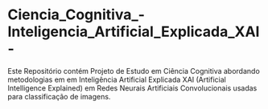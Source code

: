 # Ciencia_Cognitiva_-Inteligencia_Artificial_Explicada_XAI-
Este Repositório contém Projeto de Estudo em Ciência Cognitiva abordando metodologias em em Inteligência Artificial Explicada XAI (Artificial Intelligence Explained) em Redes Neurais Artificiais Convolucionais usadas para classificação de imagens.

